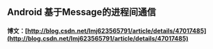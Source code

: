 ##  Android 基于Message的进程间通信


#### 博文：[http://blog.csdn.net/lmj623565791/article/details/47017485](http://blog.csdn.net/lmj623565791/article/details/47017485)